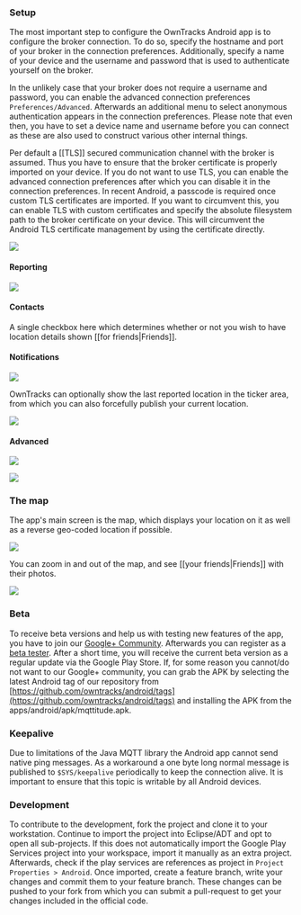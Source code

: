 ### Setup
The most important step to configure the OwnTracks Android app is to configure the broker connection. To do so, specify the hostname and port of your broker in the connection preferences. Additionally, specify a name of your device and the username and password that is used to authenticate yourself on the broker.

In the unlikely case that your broker does not require a username and password, you can enable the advanced connection preferences `Preferences/Advanced`. Afterwards an additional menu to select anonymous authentication appears in the connection preferences. Please note that even then, you have to set a device name and username before you can connect as these are also used to construct various other internal things. 

Per default a [[TLS]] secured communication channel with the broker is assumed. Thus you have to ensure that the broker certificate is properly imported on your device. If you do not want to use TLS, you can enable the advanced connection preferences after which you can disable it in the connection preferences. 
In recent Android, a passcode is required once custom TLS certificates are imported. If you want to circumvent this, you can enable TLS with custom certificates and specify the absolute filesystem path to the broker certificate on your device. This will circumvent the Android TLS certificate management by using the certificate directly. 

![](https://raw.github.com/wiki/owntracks/owntracks/assets/android/b-prefs-conn.png)

#### Reporting
![](https://raw.github.com/wiki/owntracks/owntracks/assets/android/b-prefs02.png)

#### Contacts

A single checkbox here which determines whether or not you wish to have
location details shown [[for friends|Friends]].

#### Notifications

![](https://raw.github.com/wiki/owntracks/owntracks/assets/android/b-prefs04.png)

OwnTracks can optionally show the last reported location in the ticker area,
from which you can also forcefully publish your current location.

![](https://raw.github.com/wiki/owntracks/owntracks/assets/android/b-ticker.png)

#### Advanced

![](https://raw.github.com/wiki/owntracks/owntracks/assets/android/b-prefs05.png)

![](https://raw.github.com/wiki/owntracks/owntracks/assets/android/b-prefs-pubtopic.png)


### The map

The app's main screen is the map, which displays your location on it as well as
a reverse geo-coded location if possible.

![](https://raw.github.com/wiki/owntracks/owntracks/assets/android/b-mainmap.png)

You can zoom in and out of the map, and see [[your friends|Friends]] with their photos.

![](https://raw.github.com/wiki/owntracks/owntracks/assets/android/b-map-all.png)

### Beta
To receive beta versions and help us with testing new features of the app, you have to join our [Google+ Community](https://plus.google.com/u/0/communities/102489112826520993343). Afterwards you can register as a  [beta tester](https://play.google.com/apps/testing/st.alr.mqttitude). After a short time, you will receive the current beta version as a regular update via the Google Play Store. If, for some reason you cannot/do not want to our Google+ community, you can grab the APK by selecting the latest Android tag of our repository from [https://github.com/owntracks/android/tags](https://github.com/owntracks/android/tags) and installing the APK from the apps/android/apk/mqttitude.apk. 

### Keepalive 
Due to limitations of the Java MQTT library the Android app cannot send native ping messages. As a workaround a one byte long normal message is published to ```$SYS/keepalive``` periodically to keep the connection alive. It is important to ensure that this topic is writable by all Android devices.

### Development
To contribute to the development, fork the project and clone it to your workstation. Continue to import the project into Eclipse/ADT and opt to open all sub-projects. If this does not automatically import the Google Play Services project into your workspace, import it manually as an extra project. Afterwards, check if the play services are references as project in ```Project Properties > Android```. Once imported, create a feature branch, write your changes and commit them to your feature branch. These changes can be pushed to your fork from which you can submit a pull-request to get your changes included in the official code. 



